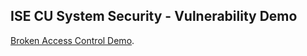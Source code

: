 
## ISE CU System Security - Vulnerability Demo

[Broken Access Control Demo](https://system-security-project.now.sh/).

